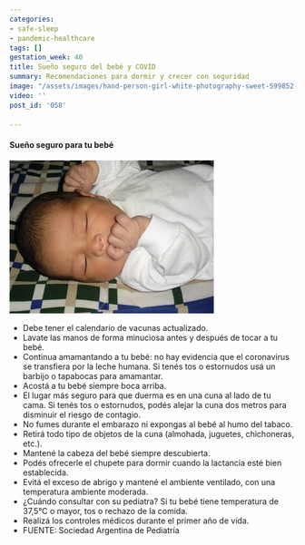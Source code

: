 ```yaml
---
categories:
- safe-sleep
- pandemic-healthcare
tags: []
gestation_week: 40
title: Sueño seguro del bebé y COVID
summary: Recomendaciones para dormir y crecer con seguridad
image: "/assets/images/hand-person-girl-white-photography-sweet-599852-pxhere-com.jpg"
video: ''
post_id: '058'

---
```

#### Sueño seguro para tu bebé

![](/assets/images/person-male-child-baby-muscle-nap-535925-pxhere-com.jpg)

* Debe tener el calendario de vacunas actualizado.
* Lavate las manos de forma minuciosa antes y después de tocar a tu bebé.
* Continua amamantando a tu bebé: no hay evidencia que el coronavirus se transfiera por la leche humana. Si tenés tos o estornudos usá un barbijo o tapabocas para amamantar.
* Acostá a tu bebé siempre boca arriba.
* El lugar más seguro para que duerma es en una cuna al lado de tu cama. Si tenés tos o estornudos, podés alejar la cuna dos metros para disminuir el riesgo de contagio.
* No fumes durante el embarazo ni expongas al bebé al humo del tabaco.
* Retirá todo tipo de objetos de la cuna (almohada, juguetes, chichoneras, etc.).
* Mantené la cabeza del bebé siempre descubierta.
* Podés ofrecerle el chupete para dormir cuando la lactancia esté bien establecida.
* Evitá el exceso de abrigo y mantené el ambiente ventilado, con una temperatura ambiente moderada.
* ¿Cuándo consultar con su pediatra? Si tu bebé tiene temperatura de 37,5°C o mayor, tos o rechazo de la comida.
* Realizá los controles médicos durante el primer año de vida.
* FUENTE: Sociedad Argentina de Pediatría